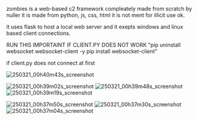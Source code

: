 zombies is a web-based c2 framework compleately made from scratch by nuller
it is made from python, js, css, html it is not ment for illicit use ok.

it uses flask to host a local web server and it exepts windows 
and linux based client connections.

RUN THIS IMPORTAINT IF CLIENT.PY DOES NOT WORK
"pip uninstall websocket websocket-client -y
pip install websocket-client"

if client.py does not connect at first

![250321_00h40m43s_screenshot](https://github.com/user-attachments/assets/feff256b-4130-4e0d-8367-68fb7ba073fc)

![250321_00h39m02s_screenshot](https://github.com/user-attachments/assets/ca1c8c22-3627-4669-92d9-01c91aad222c)
![250321_00h39m48s_screenshot](https://github.com/user-attachments/assets/a4373110-f625-4e82-8bc7-4cd6e9158956)
![250321_00h39m19s_screenshot](https://github.com/user-attachments/assets/9048615a-8a22-43da-a57b-37759b45bfb6)

![250321_00h37m50s_screenshot](https://github.com/user-attachments/assets/e8519da7-dde4-4164-a5ae-a168fd11f8eb)
![250321_00h37m30s_screenshot](https://github.com/user-attachments/assets/17f4b9bb-6d1e-4e62-accc-99382eeb4c0f)
![250321_00h37m04s_screenshot](https://github.com/user-attachments/assets/5fe08eb8-0e2a-4295-a347-9ef0fcf3d9ef)
